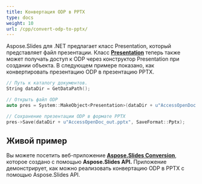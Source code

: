 ```yaml
---
title: Конвертация ODP в PPTX
type: docs
weight: 10
url: /cpp/convert-odp-to-pptx/
---
```


Aspose.Slides для .NET предлагает класс Presentation, который представляет файл презентации. Класс [**Presentation**](https://reference.aspose.com/slides/cpp/class/aspose.slides.presentation) теперь также может получать доступ к ODP через конструктор Presentation при создании объекта. В следующем примере показано, как конвертировать презентацию ODP в презентацию PPTX.

``` cpp
// Путь к каталогу документов.
String dataDir = GetDataPath();

// Открыть файл ODP
auto pres = System::MakeObject<Presentation>(dataDir + u"AccessOpenDoc.odp");

// Сохранение презентации ODP в формате PPTX
pres->Save(dataDir + u"AccessOpenDoc_out.pptx", SaveFormat::Pptx);
```



## **Живой пример**
Вы можете посетить веб-приложение [**Aspose.Slides Conversion**](https://products.aspose.app/slides/conversion/), которое создано с помощью **Aspose.Slides API.** Приложение демонстрирует, как можно реализовать конвертацию ODP в PPTX с помощью Aspose.Slides API.